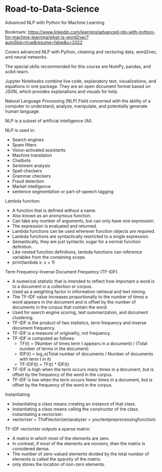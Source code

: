 # Road-to-Data-Science

Advanced NLP with Python for Machine Learning

Bookmark: https://www.linkedin.com/learning/advanced-nlp-with-python-for-machine-learning/what-is-word2vec?autoSkip=true&resume=false&u=3322

Covers advanced NLP with Python, cleaning and vectoring data, word2vec, and neural networks.

The special skills recommended for this course are NumPy, pandas, and scikit-learn.

Jupyter Notebooks combine live code, explanatory text, visualizations, and equations in one package. They are an open document format based on JSON, which provides explanations and visuals for help.

Natural Language Processing (NLP)
Field concerned with the ability of a computer to understand, analyze, manipulate, and potentially generate human language.

NLP is a subset of artificial intelligence (AI).

NLP is used in:
- Search engines
- Spam filters
- Voice-activated assistants
- Machine translation
- Chatbots
- Sentiment analysis
- Spell checkers
- Grammar checkers
- Fraud detection
- Market intelligence
- sentence segmentation or part-of-speech tagging


Lambda function:
- A function that is defined without a name.
- Also known as an anonymous function.
- Can take any number of arguments, but can only have one expression.
- The expression is evaluated and returned.
- Lambda functions can be used wherever function objects are required.
- Lambda functions are syntactically restricted to a single expression.
- Semantically, they are just syntactic sugar for a normal function definition.
- Like nested function definitions, lambda functions can reference variables from the containing scope.
- print(lambda x: x + 1)

Term Frequency-Inverse Document Frequency (TF-IDF)
- A numerical statistic that is intended to reflect how important a word is to a document in a collection or corpus.
- Used as a weighting factor in information retrieval and text mining.
- The TF-IDF value increases proportionally to the number of times a word appears in the document and is offset by the number of documents in the corpus that contain the word.
- Used for search engine scoring, text summarization, and document clustering.
- TF-IDF is the product of two statistics, term frequency and inverse document frequency.
- TF-IDF is a measure of originality, not frequency.
- TF-IDF is computed as follows:
  - TF(t) = (Number of times term t appears in a document) / (Total number of terms in the document)
  - IDF(t) = log_e(Total number of documents / Number of documents with term t in it)
  - TF-IDF(t) = TF(t) * IDF(t)
- TF-IDF is high when the term occurs many times in a document, but is offset by the frequency of the word in the corpus.
- TF-IDF is low when the term occurs fewer times in a document, but is offset by the frequency of the word in the corpus.

Instantiating
- Instantiating a class means creating an instance of that class.
- Instantiating a class means calling the constructor of the class.
instantiating a vectorizer:
- vectorizer = TfidfVectorizer(analyzer = yourtextpreprocessingfunction)

TF-IDF vectorizer outputs a sparse matrix:
- A matrix in which most of the elements are zero.
- In contrast, if most of the elements are nonzero, then the matrix is considered dense.
- The number of zero-valued elements divided by the total number of elements is called the sparsity of the matrix.
- only stores the location of non-zero elements.





